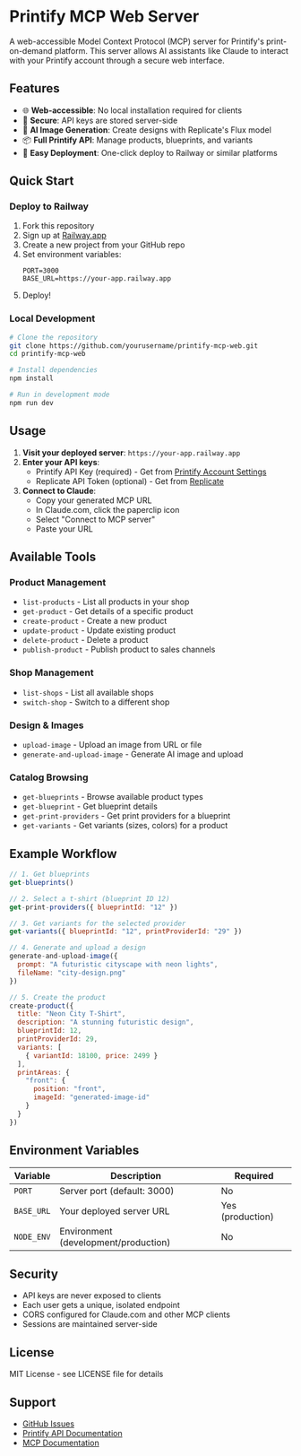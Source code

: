 # Printify MCP Web Server

A web-accessible Model Context Protocol (MCP) server for Printify's print-on-demand platform. This server allows AI assistants like Claude to interact with your Printify account through a secure web interface.

## Features

- 🌐 **Web-accessible**: No local installation required for clients
- 🔐 **Secure**: API keys are stored server-side
- 🎨 **AI Image Generation**: Create designs with Replicate's Flux model
- 📦 **Full Printify API**: Manage products, blueprints, and variants
- 🚀 **Easy Deployment**: One-click deploy to Railway or similar platforms

## Quick Start

### Deploy to Railway

1. Fork this repository
2. Sign up at [Railway.app](https://railway.app)
3. Create a new project from your GitHub repo
4. Set environment variables:
   ```
   PORT=3000
   BASE_URL=https://your-app.railway.app
   ```
5. Deploy!

### Local Development

```bash
# Clone the repository
git clone https://github.com/yourusername/printify-mcp-web.git
cd printify-mcp-web

# Install dependencies
npm install

# Run in development mode
npm run dev
```

## Usage

1. **Visit your deployed server**: `https://your-app.railway.app`
2. **Enter your API keys**:
   - Printify API Key (required) - Get from [Printify Account Settings](https://printify.com/app/account/api)
   - Replicate API Token (optional) - Get from [Replicate](https://replicate.com/account/api-tokens)
3. **Connect to Claude**:
   - Copy your generated MCP URL
   - In Claude.com, click the paperclip icon
   - Select "Connect to MCP server"
   - Paste your URL

## Available Tools

### Product Management
- `list-products` - List all products in your shop
- `get-product` - Get details of a specific product
- `create-product` - Create a new product
- `update-product` - Update existing product
- `delete-product` - Delete a product
- `publish-product` - Publish product to sales channels

### Shop Management
- `list-shops` - List all available shops
- `switch-shop` - Switch to a different shop

### Design & Images
- `upload-image` - Upload an image from URL or file
- `generate-and-upload-image` - Generate AI image and upload

### Catalog Browsing
- `get-blueprints` - Browse available product types
- `get-blueprint` - Get blueprint details
- `get-print-providers` - Get print providers for a blueprint
- `get-variants` - Get variants (sizes, colors) for a product

## Example Workflow

```javascript
// 1. Get blueprints
get-blueprints()

// 2. Select a t-shirt (blueprint ID 12)
get-print-providers({ blueprintId: "12" })

// 3. Get variants for the selected provider
get-variants({ blueprintId: "12", printProviderId: "29" })

// 4. Generate and upload a design
generate-and-upload-image({
  prompt: "A futuristic cityscape with neon lights",
  fileName: "city-design.png"
})

// 5. Create the product
create-product({
  title: "Neon City T-Shirt",
  description: "A stunning futuristic design",
  blueprintId: 12,
  printProviderId: 29,
  variants: [
    { variantId: 18100, price: 2499 }
  ],
  printAreas: {
    "front": { 
      position: "front", 
      imageId: "generated-image-id" 
    }
  }
})
```

## Environment Variables

| Variable | Description | Required |
|----------|-------------|----------|
| `PORT` | Server port (default: 3000) | No |
| `BASE_URL` | Your deployed server URL | Yes (production) |
| `NODE_ENV` | Environment (development/production) | No |

## Security

- API keys are never exposed to clients
- Each user gets a unique, isolated endpoint
- CORS configured for Claude.com and other MCP clients
- Sessions are maintained server-side

## License

MIT License - see LICENSE file for details

## Support

- [GitHub Issues](https://github.com/yourusername/printify-mcp-web/issues)
- [Printify API Documentation](https://developers.printify.com/)
- [MCP Documentation](https://modelcontextprotocol.io/)
